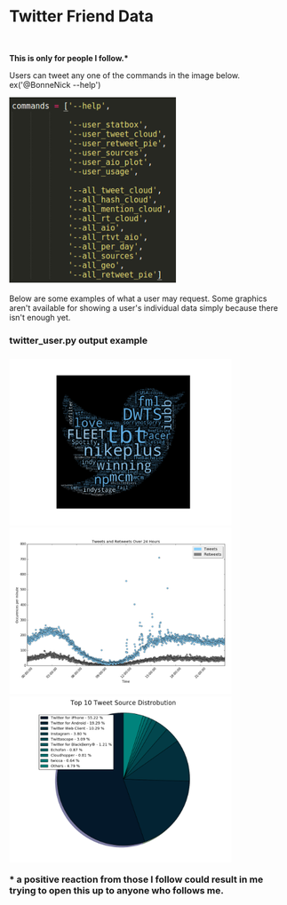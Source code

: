 <h1>Twitter Friend Data</h1>
<br>
<p><strong>This is only for people I follow.*</strong></p>
<p>Users can tweet any one of the commands in the image below.
<br>
ex('@BonneNick --help')
</p>
<img src="https://github.com/nickbonne/twitter_friends_data/blob/master/img/commands.png" width=300>
<br><br>
Below are some examples of what a user may request. Some graphics aren't available for showing a user's individual data simply because there isn't enough yet.
</p>

<h3> twitter_user.py output example<h3>
<img src="https://github.com/nickbonne/twitter_friends_data/blob/master/output/tmp/f_hash_cloud.png" width=400>
<img src="https://github.com/nickbonne/twitter_friends_data/blob/master/output/tmp/f_rtvt_aio.png" width=400>
<img src="https://github.com/nickbonne/twitter_friends_data/blob/master/output/tmp/f_source_pie.png" width=400>

<p>* a positive reaction from those I follow could result in me trying to open this up to anyone who follows me.</p>
